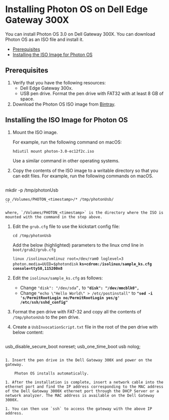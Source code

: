 # Installing Photon OS on Dell Edge Gateway 300X

You can install Photon OS 3.0 on Dell Gateway 300X. You can download Photon OS as an ISO file and install it.

- [Prerequisites](#prerequisites)
- [Installing the ISO Image for Photon OS](#installing-the-iso-image-for-photon-os)

## Prerequisites

1.	Verify that you have the following resources:
    - Dell Edge Gateway 300x.
    - USB pen drive. Format the pen drive with FAT32 with at least 8 GB of space.
2.	Download the Photon OS ISO image from [Bintray](https://bintray.com/vmware/photon/).

## Installing the ISO Image for Photon OS

1.	Mount the ISO image.
    
    For example, run the following command on macOS:

    `hdiutil mount photon-3.0-ec12f2c.iso` 

    Use a similar command in other operating systems.

1. Copy the contents of the ISO image to a writable directory so that you can edit files.
    For example, run the following commands on macOS.
        
    ```
mkdir -p /tmp/photonUsb
    
    cp /Volumes/PHOTON_<timestamp>/* /tmp/photonUsb/
    ```

    where, `/Volumes/PHOTON_<timestamp>` is the directory where the ISO is mounted with the command in the step above.

1. Edit the `grub.cfg` file to use the kickstart config file:
    
    `cd /tmp/photonUsb`

    Add the below (highlighted) parameters to the linux cmd line in `boot/grub2/grub.cfg`
    
    `linux /isolinux/vmlinuz root=/dev/ram0 loglevel=3 photon.media=UUID=$photondisk` **`ks=cdrom:/isolinux/sample_ks.cfg console=ttyS0,115200n8`**

1. Edit the `isolinux/sample_ks.cfg`  as follows:

    - Change `"disk": "/dev/sda”,` to **`"disk": "/dev/mmcblk0",`**
    - Change `"echo \"Hello World\" > /etc/postinstall"` to **`"sed -i 's/PermitRootLogin no/PermitRootLogin yes/g' /etc/ssh/sshd_config"`**
    
1. Format the pen drive with FAT-32 and copy all the contents of `/tmp/photonUsb` to the pen drive. 

1. Create a `UsbInvocationScript.txt` file in the root of the pen drive with below content:

    ```
usb_disable_secure_boot noreset;
usb_one_time_boot usb nolog;
```

1. Insert the pen drive in the Dell Gateway 300X and power on the gateway. 
    
    Photon OS installs automatically.

1. After the installation is complete, insert a network cable into the ethernet port and find the IP address corresponding to the MAC address of the Dell Gateway 3000X ethernet port through the DHCP Server or a network analyzer. The MAC address is available on the Dell Gateway 3000X.

1. You can then use `ssh` to access the gateway with the above IP address.





